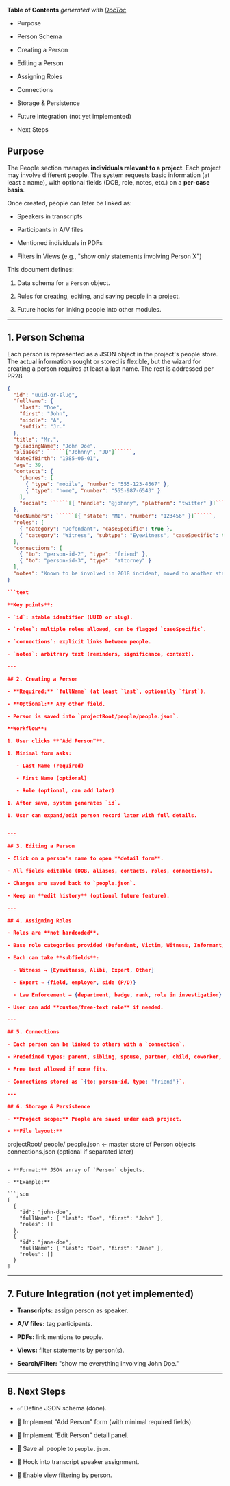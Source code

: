 <!-- START doctoc generated TOC please keep comment here to allow auto update -->
<!-- DON'T EDIT THIS SECTION, INSTEAD RE-RUN doctoc TO UPDATE -->

**Table of Contents** _generated with [DocToc](https://github.com/thlorenz/doctoc)_

- Purpose

- Person Schema

- Creating a Person

- Editing a Person

- Assigning Roles

- Connections

- Storage & Persistence

- Future Integration (not yet implemented)

- Next Steps

<!-- END doctoc generated TOC please keep comment here to allow auto update -->

## Purpose

The People section manages **individuals relevant to a project**.
Each project may involve different people. The system requests basic information (at least a name), with optional fields (DOB, role, notes, etc.) on a **per-case basis**.

Once created, people can later be linked as:

- Speakers in transcripts

- Participants in A/V files

- Mentioned individuals in PDFs

- Filters in Views (e.g., "show only statements involving Person X")

This document defines:

1. Data schema for a `Person` object.

1. Rules for creating, editing, and saving people in a project.

1. Future hooks for linking people into other modules.

---

## 1. Person Schema

Each person is represented as a JSON object in the project's people store.
The actual information sought or stored is flexible, but the wizard for creating a person requires at least a last name. The rest is addressed per PR28

```````json
{
  "id": "uuid-or-slug",
  "fullName": {
    "last": "Doe",
    "first": "John",
    "middle": "A",
    "suffix": "Jr."
  },
  "title": "Mr.",
  "pleadingName": "John Doe",
  "aliases": ``````["Johnny", "JD"]``````,
  "dateOfBirth": "1985-06-01",
  "age": 39,
  "contacts": {
    "phones": [
      { "type": "mobile", "number": "555-123-4567" },
      { "type": "home", "number": "555-987-6543" }
    ],
    "social": ``````[{ "handle": "@johnny", "platform": "twitter" }]``````
  },
  "docNumbers": ``````[{ "state": "MI", "number": "123456" }]``````,
  "roles": [
    { "category": "Defendant", "caseSpecific": true },
    { "category": "Witness", "subtype": "Eyewitness", "caseSpecific": true }
  ],
  "connections": [
    { "to": "person-id-2", "type": "friend" },
    { "to": "person-id-3", "type": "attorney" }
  ],
  "notes": "Known to be involved in 2018 incident, moved to another state."
}

```text

**Key points**:

- `id`: stable identifier (UUID or slug).

- `roles`: multiple roles allowed, can be flagged `caseSpecific`.

- `connections`: explicit links between people.

- `notes`: arbitrary text (reminders, significance, context).

---

## 2. Creating a Person

- **Required:** `fullName` (at least `last`, optionally `first`).

- **Optional:** Any other field.

- Person is saved into `projectRoot/people/people.json`.

**Workflow**:

1. User clicks **"Add Person"**.

1. Minimal form asks:

   - Last Name (required)

   - First Name (optional)

   - Role (optional, can add later)

1. After save, system generates `id`.

1. User can expand/edit person record later with full details.


---

## 3. Editing a Person

- Click on a person's name to open **detail form**.

- All fields editable (DOB, aliases, contacts, roles, connections).

- Changes are saved back to `people.json`.

- Keep an **edit history** (optional future feature).

---

## 4. Assigning Roles

- Roles are **not hardcoded**.

- Base role categories provided (Defendant, Victim, Witness, Informant, Expert, Law Enforcement, Prosecutor, Defense Attorney, Judge).

- Each can take **subfields**:

  - Witness → {Eyewitness, Alibi, Expert, Other}

  - Expert → {field, employer, side (P/D)}

  - Law Enforcement → {department, badge, rank, role in investigation}

- User can add **custom/free-text role** if needed.

---

## 5. Connections

- Each person can be linked to others with a `connection`.

- Predefined types: parent, sibling, spouse, partner, child, coworker, friend, attorney, law enforcement, prosecutor, judge, expert.

- Free text allowed if none fits.

- Connections stored as `{to: person-id, type: "friend"}`.

---

## 6. Storage & Persistence

- **Project scope:** People are saved under each project.

- **File layout:**

```````

projectRoot/
people/
people.json ← master store of Person objects
connections.json (optional if separated later)

````text

- **Format:** JSON array of `Person` objects.

- **Example:**

```json
[
  {
    "id": "john-doe",
    "fullName": { "last": "Doe", "first": "John" },
    "roles": []
  },
  {
    "id": "jane-doe",
    "fullName": { "last": "Doe", "first": "Jane" },
    "roles": []
  }
]
````

---

## 7. Future Integration (not yet implemented)

- **Transcripts:** assign person as speaker.

- **A/V files:** tag participants.

- **PDFs:** link mentions to people.

- **Views:** filter statements by person(s).

- **Search/Filter:** "show me everything involving John Doe."

---

## 8. Next Steps

- ✅ Define JSON schema (done).

- 🔲 Implement "Add Person" form (with minimal required fields).

- 🔲 Implement "Edit Person" detail panel.

- 🔲 Save all people to `people.json`.

- 🔲 Hook into transcript speaker assignment.

- 🔲 Enable view filtering by person.
